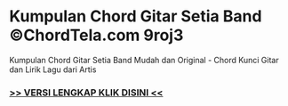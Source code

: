 
 # Kumpulan Chord Gitar Setia Band ©ChordTela.com 9roj3


Kumpulan Chord Gitar Setia Band Mudah dan Original - Chord Kunci Gitar dan Lirik Lagu dari Artis

###  <a href="https://shortlighzx.web.app?sq=Kumpulan Chord Gitar Setia Band ©ChordTela.com"> >> VERSI LENGKAP KLIK DISINI << </a>
